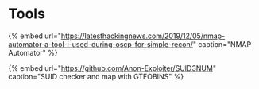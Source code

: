 # Tools

{% embed url="https://latesthackingnews.com/2019/12/05/nmap-automator-a-tool-i-used-during-oscp-for-simple-recon/" caption="NMAP Automator" %}

{% embed url="https://github.com/Anon-Exploiter/SUID3NUM" caption="SUID checker and map with GTFOBINS" %}



